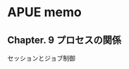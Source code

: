 # APUE memo

## Chapter. 9 プロセスの関係

セッションとジョブ制御

<!--stackedit_data:
eyJoaXN0b3J5IjpbLTEyMDI3MzgwNzMsMTM4NzM1OTk5MF19
-->